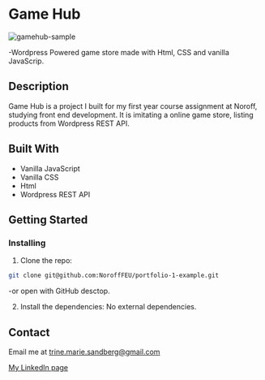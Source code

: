 # Game Hub

![gamehub-sample](https://user-images.githubusercontent.com/91562336/195551932-95547c22-2576-40e3-a608-1c0f3e78d680.jpg)

-Wordpress Powered game store made with Html, CSS and vanilla JavaScrip.

## Description

Game Hub is a project I built for my first year course assignment at Noroff, studying front end development. It is imitating a online game store, listing products from Wordpress REST API.

## Built With

- Vanilla JavaScript
- Vanilla CSS
- Html
- Wordpress REST API

## Getting Started

### Installing

1. Clone the repo:

```bash
git clone git@github.com:NoroffFEU/portfolio-1-example.git
```
-or open with GitHub desctop. 

2. Install the dependencies: No external dependencies.

## Contact

Email me at trine.marie.sandberg@gmail.com

[My LinkedIn page](https://www.linkedin.com/in/trine-sandberg-5aa86b206/)
